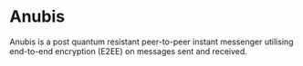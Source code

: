 # Anubis
Anubis is a post quantum resistant peer-to-peer instant messenger utilising end-to-end encryption (E2EE) on messages sent and received.
